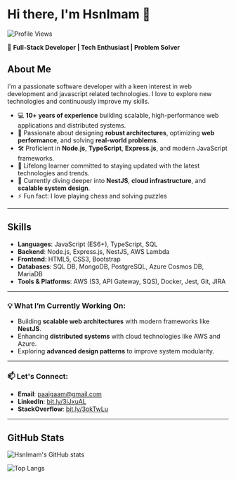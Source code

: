 # Hi there, I'm HsnImam 👋

![Profile Views](https://komarev.com/ghpvc/?username=HsnImam&color=blueviolet)

🌟 **Full-Stack Developer | Tech Enthusiast | Problem Solver**  


## About Me

I'm a passionate software developer with a keen interest in web development and javascript related technologies. I love to explore new technologies and continuously improve my skills.

- 💻 **10+ years of experience** building scalable, high-performance web applications and distributed systems.  
- 🎯 Passionate about designing **robust architectures**, optimizing **web performance**, and solving **real-world problems**.  
- 🛠 Proficient in **Node.js**, **TypeScript**, **Express.js**, and modern JavaScript frameworks.  
- 🧠 Lifelong learner committed to staying updated with the latest technologies and trends.  
- 🌱 Currently diving deeper into **NestJS**, **cloud infrastructure**, and **scalable system design**.
- ⚡ Fun fact: I love playing chess and solving puzzles 

---

## Skills

- **Languages**: JavaScript (ES6+), TypeScript, SQL  
- **Backend**: Node.js, Express.js, NestJS, AWS Lambda  
- **Frontend**: HTML5, CSS3, Bootstrap  
- **Databases**: SQL DB, MongoDB, PostgreSQL, Azure Cosmos DB, MariaDB  
- **Tools & Platforms**: AWS (S3, API Gateway, SQS), Docker, Jest, Git, JIRA  

---

### 💡 What I’m Currently Working On:
- Building **scalable web architectures** with modern frameworks like **NestJS**.  
- Enhancing **distributed systems** with cloud technologies like AWS and Azure.  
- Exploring **advanced design patterns** to improve system modularity.  

---

### 📫 Let's Connect:
- **Email**: paaigaam@gmail.com  
- **LinkedIn**: [bit.ly/3iJxuAL](https://bit.ly/3iJxuAL)  
- **StackOverflow**: [bit.ly/3okTwLu](https://bit.ly/3okTwLu)  

---

## GitHub Stats

![HsnImam's GitHub stats](https://github-readme-stats.vercel.app/api?username=HsnImam&show_icons=true&theme=radical)

![Top Langs](https://github-readme-stats.vercel.app/api/top-langs/?username=HsnImam&layout=compact&theme=radical)
